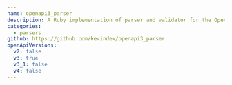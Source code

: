 ```yaml
---
name: openapi3_parser
description: A Ruby implementation of parser and validator for the OpenAPI 3 Specification.
categories:
  - parsers
github: https://github.com/kevindew/openapi3_parser
openApiVersions:
  v2: false
  v3: true
  v3_1: false
  v4: false
---
```

